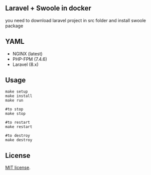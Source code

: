 ## Laravel + Swoole in docker
you need to download laravel project in src folder and install swoole package

## YAML
- NGINX (latest)
- PHP-FPM (7.4.6)
- Laravel (8.x)

## Usage
```
make setup
make install
make run

#to stop
make stop

#to restart
make restart

#to destroy
make destroy
```

## License
[MIT license](http://opensource.org/licenses/MIT).
